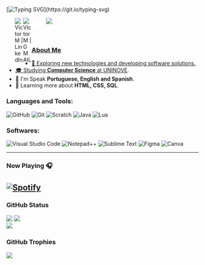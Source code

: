 [![Typing SVG](https://readme-typing-svg.demolab.com?font=Fira+Code&pause=1000&color=F7F7F7&width=435&lines=Hello%2C+I'm+Victor+Moreira!)](https://git.io/typing-svg)

<img src="https://raw.githubusercontent.com/MicaelliMedeiros/micaellimedeiros/master/image/computer-illustration.png" min-width="400px" max-width="400px" width="400px" align="right">

<a href="https://www.instagram.com/victormoreira7_/?theme=dark" target="_blank"><img align="left" alt="Victor M | Instagram" width="22px" src="https://github.com/Aakarsh-B/trying-repos/blob/master/insta.svg" />
<a href="https://www.linkedin.com/in/victor-moreira-teixeira/" target="_blank"><img align="left" alt="Victor M | LinkedIn" width="22px" src="https://cdn.jsdelivr.net/gh/devicons/devicon/icons/linkedin/linkedin-original.svg" />
<a href="https://mail.google.com/mail/u/0/?tab=rm&ogbl#inbox?compose=DmwnWtDvdCLXZLDmnzllrHdkgptsHnKMFNMhhLcrvgzcLZVnnRWmbhGqJfhRjtwzrMfMzswxbWVG" target="_blank"><img align="left" alt="Victor M | GMAIL" width="22px" src="https://cdn.jsdelivr.net/gh/devicons/devicon/icons/google/google-original.svg" />
<a href="https://github.com/victormoreiraofc" target="_blank"><img align="left" alt="Victor M | GITHUB" width="22px" src="https://github.com/Aakarsh-B/trying-repos/blob/master/github.svg" />

<br />
<br />
<br />

### About Me

- 🤔 Exploring new technologies and developing software solutions.
- 🎓 Studying **Computer Science** at <a href="https://www.uninove.br/">UNINOVE</a>.
- 🎤 I'm Speak **Portuguese, English and Spanish**.
- 🌱 Learning more about **HTML, CSS, SQL**.

### Languages and Tools:

![GitHub](https://img.shields.io/badge/-GitHub-333333?style=flat&logo=github)
![Git](https://img.shields.io/badge/-Git-333333?style=flat&logo=git)
![Scratch](https://img.shields.io/badge/-Scratch-333333?style=flat&logo=scratch&logoColor=FFA500)
![Java](https://img.shields.io/badge/-Java-333333?style=flat&logo=Java&logoColor=007396)
![Lua](https://img.shields.io/badge/-Lua-333333?style=flat&logo=lua&logoColor=007ACC)

### Softwares:

![Visual Studio Code](https://img.shields.io/badge/-Visual%20Studio%20Code-333333?style=flat&logo=visual-studio-code&logoColor=007ACC)
![Notepad++](https://img.shields.io/badge/-Notepad%2B%2B-333333?style=flat&logo=notepad%2B%2B)
![Sublime Text](https://img.shields.io/badge/-Sublime%20Text-333333?style=flat&logo=sublime%20text)
![Figma](https://img.shields.io/badge/-Figma-333333?style=flat&logo=figma&logoColor=007ACC)
![Canva](https://img.shields.io/badge/-Canva-333333?style=flat&logo=canva)

---



### Now Playing 🎧

[![Spotify](https://github-readme-remake.vercel.app/api/spotify)]()
<br/>
---

### GitHub Status

![](https://github-readme-stats.vercel.app/api?username=victormoreiraofc&theme=dark&hide_border=false&include_all_commits=true&count_private=true)
![](https://github-readme-stats.vercel.app/api/top-langs/?username=victormoreiraofc&theme=dark&hide_border=false&include_all_commits=true&count_private=true&layout=compact)<br/>
![](https://github-readme-streak-stats.herokuapp.com/?user=victormoreiraofc&theme=dark&hide_border=false)<br/>

### GitHub Trophies
![](https://github-profile-trophy.vercel.app/?username=victormoreiraofc&theme=dracula&no-frame=false&no-bg=false&margin-w=4)
